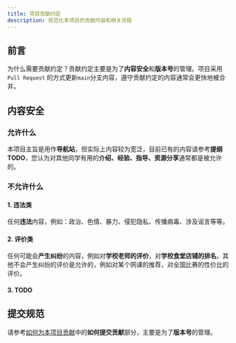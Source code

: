 ```yaml
---
title: 项目贡献约定
description: 规范化本项目的贡献内容和相关流程
---
```


## 前言
为什么需要贡献约定？贡献约定主要是为了**内容安全**和**版本号**的管理。项目采用 `Pull Request` 的方式更新`main`分支内容，遵守贡献约定的内容通常会更快地被合并。

## 内容安全
### 允许什么
本项目主旨是用作**导航站**，但实际上内容较为宽泛，目前已有的内容请参考**提纲TODO**，您认为对其他同学有用的**介绍、经验、指导、资源分享**通常都是被允许的。
### 不允许什么
#### 1. 违法类
任何**违法**内容，例如：政治、色情、暴力、侵犯隐私、传播病毒、涉及谣言等等。
#### 2. 评价类
任何可能会**产生纠纷**的内容，例如对**学校老师的评价**，对**学校食堂店铺的排名**。其他不会产生纠纷的评价是允许的，例如对某个网课的推荐，对全国比赛的性价比的评价。
#### 3. TODO


## 提交规范
请参考[如何为本项目贡献](../contribution/#如何提交贡献)中的**如何提交贡献**部分，主要是为了**版本号**的管理。
